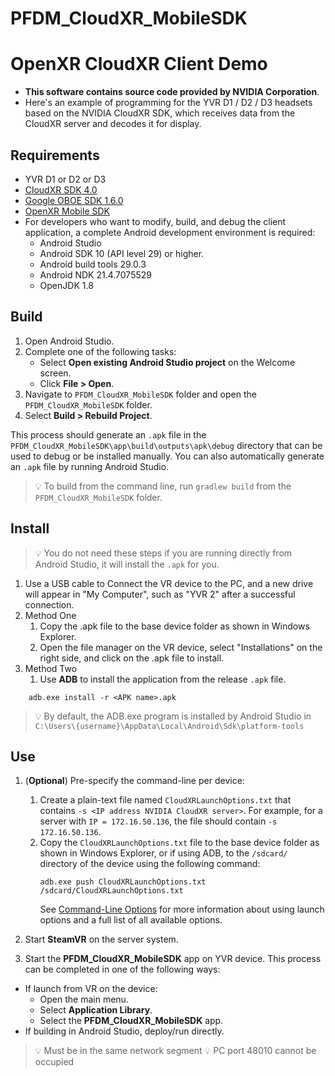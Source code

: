 # PFDM_CloudXR_MobileSDK
# OpenXR CloudXR Client Demo
- **This software contains source code provided by NVIDIA Corporation**.
- Here's an example of programming for the YVR D1 / D2 / D3 headsets based on the NVIDIA CloudXR SDK, which receives data from the CloudXR server and decodes it for display.

## Requirements
- YVR D1 or D2 or D3
- [CloudXR SDK 4.0](https://developer.nvidia.com/cloudxr-sdk)
- [Google OBOE SDK 1.6.0](https://github.com/google/oboe/releases/tag/1.6.0)
- [OpenXR Mobile SDK](https://developer.yvr.cn/#/)
- For developers who want to modify, build, and debug the client application, a complete Android development environment is required:
  - Android Studio
  - Android SDK 10 (API level 29) or higher.
  - Android build tools 29.0.3
  - Android NDK 21.4.7075529
  - OpenJDK 1.8

## Build
1. Open Android Studio.
2. Complete one of the following tasks:
     - Select **Open existing Android Studio project** on the Welcome screen.
     - Click **File > Open**.
3. Navigate to `PFDM_CloudXR_MobileSDK` folder and open the `PFDM_CloudXR_MobileSDK` folder.
4. Select **Build > Rebuild Project**.

This process should generate an `.apk` file in the `PFDM_CloudXR_MobileSDK\app\build\outputs\apk\debug` directory that can be used to debug or be installed manually. You can also automatically generate an `.apk` file by running Android Studio.

> 💡 To build from the command line, run `gradlew build` from the `PFDM_CloudXR_MobileSDK` folder.

## Install
> 💡 You do not need these steps if you are running directly from Android Studio, it will install the `.apk` for you.
1. Use a USB cable to Connect the VR device to the PC, and a new drive will appear in "My Computer", such as "YVR 2" after a successful connection.
2. Method One
    1. Copy the .apk file to the base device folder as shown in Windows Explorer.
    2. Open the file manager on the VR device, select "Installations" on the right side, and click on the .apk file to install.
3. Method Two
    1. Use **ADB** to install the application from the release `.apk` file.
```
    adb.exe install -r <APK name>.apk
```
> 💡 By default, the ADB.exe program is installed by Android Studio in `C:\Users\{username}\AppData\Local\Android\Sdk\platform-tools`

## Use
1. (**Optional**) Pre-specify the command-line per device:
   1. Create a plain-text file named `CloudXRLaunchOptions.txt` that contains `-s <IP address NVIDIA CloudXR server>`.
  For example, for a server with `IP = 172.16.50.136`, the file should contain `-s 172.16.50.136`.
   2. Copy the `CloudXRLaunchOptions.txt` file to the base device folder as shown in Windows Explorer, or if using ADB, to the `/sdcard/` directory of the device using the following command:
      ```
      adb.exe push CloudXRLaunchOptions.txt /sdcard/CloudXRLaunchOptions.txt
      ```
      See [Command-Line Options](https://docs.nvidia.com/cloudxr-sdk/usr_guide/cmd_line_options.html#command-line-options) for more information about using launch options and a full list of all available options.

2. Start **SteamVR** on the server system.
3. Start the **PFDM_CloudXR_MobileSDK** app on YVR device.
  This process can be completed in one of the following ways:
  - If launch from VR on the device:
     - Open the main menu.
     - Select **Application Library**.
     - Select the **PFDM_CloudXR_MobileSDK** app.
  - If building in Android Studio, deploy/run directly.
> 💡 Must be in the same network segment
> 💡 PC port 48010 cannot be occupied
